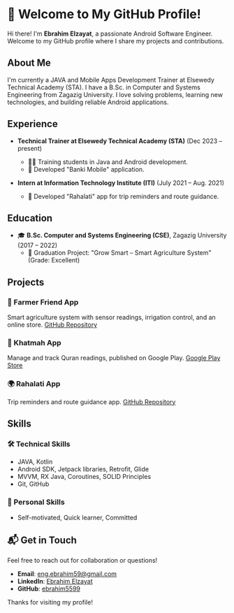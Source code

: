 # 👋 Welcome to My GitHub Profile!

Hi there! I'm **Ebrahim Elzayat**, a passionate Android Software Engineer. Welcome to my GitHub profile where I share my projects and contributions.

## About Me

I'm currently a JAVA and Mobile Apps Development Trainer at Elsewedy Technical Academy (STA). I have a B.Sc. in Computer and Systems Engineering from Zagazig University. I love solving problems, learning new technologies, and building reliable Android applications.

## Experience

- **Technical Trainer at Elsewedy Technical Academy (STA)** (Dec 2023 – present)
  - 👨‍🏫 Training students in Java and Android development.
  - 📱 Developed "Banki Mobile" application.

- **Intern at Information Technology Institute (ITI)** (July 2021 – Aug. 2021)
  - 🚀 Developed "Rahalati" app for trip reminders and route guidance.

## Education

- 🎓 **B.Sc. Computer and Systems Engineering (CSE)**, Zagazig University (2017 – 2022)
  - 🌟 Graduation Project: "Grow Smart – Smart Agriculture System" (Grade: Excellent)

## Projects

### 🌾 Farmer Friend App
Smart agriculture system with sensor readings, irrigation control, and an online store.
[GitHub Repository](https://github.com/ebrahim5599/Farmer-Friend)

### 📖 Khatmah App
Manage and track Quran readings, published on Google Play.
[Google Play Store](https://play.google.com/store/apps/details?id=com.islamic.khatmah)

### 🌍 Rahalati App
Trip reminders and route guidance app.
[GitHub Repository](https://github.com/ebrahim5599/ITI-Final-Project)

## Skills

### 🛠️ Technical Skills
- JAVA, Kotlin
- Android SDK, Jetpack libraries, Retrofit, Glide
- MVVM, RX Java, Coroutines, SOLID Principles
- Git, GitHub

### 🌟 Personal Skills
- Self-motivated, Quick learner, Committed

## 📬 Get in Touch

Feel free to reach out for collaboration or questions!

- **Email**: [eng.ebrahim59@gmail.com](mailto:eng.ebrahim59@gmail.com)
- **LinkedIn**: [Ebrahim Elzayat](https://www.linkedin.com/in/ebrahim-elzayat59/)
- **GitHub**: [ebrahim5599](https://github.com/ebrahim5599)

Thanks for visiting my profile!
